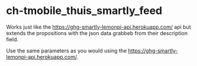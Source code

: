 # ch-tmobile_thuis_smartly_feed

Works just like the https://ghg-smartly-lemonpi-api.herokuapp.com/ api but extends the propositions with the json data grabbeb from their description field.

Use the same parameters as you would using the https://ghg-smartly-lemonpi-api.herokuapp.com/.
